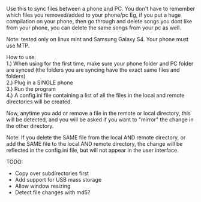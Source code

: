 Use this to sync files between a phone and PC.
You don't have to remember which files you removed/added 
to your phone/pc
Eg, if you put a huge compilation on your phone,
    then go through and delete songs you dont like
    from your phone, you can delete the same songs
    from your pc as well.

Note: tested only on linux mint and Samsung Galaxy S4.
Your phone must use MTP.

How to use:  
1.) When using for the first time, make sure your phone folder
and PC folder are synced (the folders you are syncing have the 
exact same files and folders)  
2.) Plug in a SINGLE phone  
3.) Run the program  
4.) A config.ini file containing a list of all the files in the local and remote directories will be created.

Now, anytime you add or remove a file in the remote or local directory, 
this will be detected, and you will be asked if you want to "mirror"
the change in the other directory.

Note: If you delete the SAME file from the local AND remote directory,
or add the SAME file to the local AND remote directory, the change will
be reflected in the config.ini file, but will not appear in the user interface.


TODO:
- Copy over subdirectories first
- Add support for USB mass storage
- Allow window resizing
- Detect file changes with md5?
